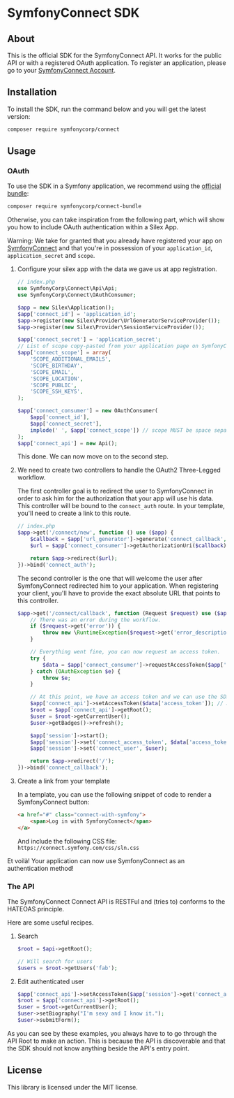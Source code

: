 # SymfonyConnect SDK

## About

This is the official SDK for the SymfonyConnect API. It works for the public
API or with a registered OAuth application. To register an application, please
go to your [SymfonyConnect Account](https://connect.symfony.com).

## Installation

To install the SDK, run the command below and you will get the latest version:

```bash
composer require symfonycorp/connect
```

## Usage

### OAuth

To use the SDK in a Symfony application, we recommend using the
[official bundle](https://github.com/symfonycorp/connect-bundle):

```bash
composer require symfonycorp/connect-bundle
```

Otherwise, you can take inspiration from the following part, which will
show you how to include OAuth authentication within a Silex App.

Warning: We take for granted that you already have registered your app on
[SymfonyConnect](https://connect.symfony.com) and that you're in
possession of your `application_id`, `application_secret` and `scope`.

1. Configure your silex app with the data we gave us at app registration.

    ```php
    // index.php
    use SymfonyCorp\Connect\Api\Api;
    use SymfonyCorp\Connect\OAuthConsumer;
    
    $app = new Silex\Application();
    $app['connect_id'] = 'application_id';
    $app->register(new Silex\Provider\UrlGeneratorServiceProvider());
    $app->register(new Silex\Provider\SessionServiceProvider());
    
    $app['connect_secret'] = 'application_secret';
    // List of scope copy-pasted from your application page on SymfonyConnect
    $app['connect_scope'] = array(
        'SCOPE_ADDITIONAL_EMAILS',
        'SCOPE_BIRTHDAY',
        'SCOPE_EMAIL',
        'SCOPE_LOCATION',
        'SCOPE_PUBLIC',
        'SCOPE_SSH_KEYS',
    );
    
    $app['connect_consumer'] = new OAuthConsumer(
        $app['connect_id'],
        $app['connect_secret'],
        implode(' ', $app['connect_scope']) // scope MUST be space separated
    );
    $app['connect_api'] = new Api();
    ```

    This done. We can now move on to the second step.

2. We need to create two controllers to handle the OAuth2 Three-Legged workflow.

   The first controller goal is to redirect the user to SymfonyConnect in
   order to ask him for the authorization that your app will use his data. This
   controller will be bound to the `connect_auth` route. In your template,
   you'll need to create a link to this route.

    ```php
    // index.php
    $app->get('/connect/new', function () use ($app) {
        $callback = $app['url_generator']->generate('connect_callback', array(), true);
        $url = $app['connect_consumer']->getAuthorizationUri($callback);

        return $app->redirect($url);
    })->bind('connect_auth');
    ```

    The second controller is the one that will welcome the user after
    SymfonyConnect redirected him to your application. When registering your
    client, you'll have to provide the exact absolute URL that points to this
    controller.

    ```php
    $app->get('/connect/callback', function (Request $request) use ($app) {
        // There was an error during the workflow.
        if ($request->get('error')) {
            throw new \RuntimeException($request->get('error_description'));
        }

        // Everything went fine, you can now request an access token.
        try {
            $data = $app['connect_consumer']->requestAccessToken($app['url_generator']->generate('connect_callback', array(), true), $request->get('code'));
        } catch (OAuthException $e) {
            throw $e;
        }

        // At this point, we have an access token and we can use the SDK to request the API
        $app['connect_api']->setAccessToken($data['access_token']); // All further request will be done with this access token
        $root = $app['connect_api']->getRoot();
        $user = $root->getCurrentUser();
        $user->getBadges()->refresh();

        $app['session']->start();
        $app['session']->set('connect_access_token', $data['access_token']);
        $app['session']->set('connect_user', $user);

        return $app->redirect('/');
    })->bind('connect_callback');
    ```

3. Create a link from your template

   In a template, you can use the following snippet of code to render a
   SymfonyConnect button:

    ```html
    <a href="#" class="connect-with-symfony">
        <span>Log in with SymfonyConnect</span>
    </a>
    ```

   And include the following CSS file: `https://connect.symfony.com/css/sln.css`

Et voilà! Your application can now use SymfonyConnect as an authentication
method!

### The API

The SymfonyConnect Connect API is RESTFul and (tries to) conforms to the HATEOAS
principle.

Here are some useful recipes.

1. Search

    ```php
    $root = $api->getRoot();

    // Will search for users
    $users = $root->getUsers('fab');
    ```

2. Edit authenticated user

    ```php
    $app['connect_api']->setAccessToken($app['session']->get('connect_access_token'));
    $root = $app['connect_api']->getRoot();
    $user = $root->getCurrentUser();
    $user->setBiography("I'm sexy and I know it.");
    $user->submitForm();
    ```

As you can see by these examples, you always have to to go through the API Root
to make an action. This is because the API is discoverable and that the SDK
should not know anything beside the API's entry point.

## License

This library is licensed under the MIT license.

